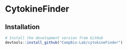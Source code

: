# CytokineFinder

## Installation

```r
# Install the development version from GitHub
devtools::install_github("CompBio-Lab/cytokineFinder")
```
